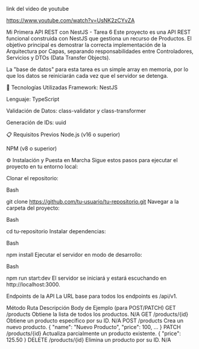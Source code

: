 link del video de youtube

https://www.youtube.com/watch?v=UsNK2zCYvZA

Mi Primera API REST con NestJS - Tarea 6
Este proyecto es una API REST funcional construida con NestJS que gestiona un recurso de Productos. El objetivo principal es demostrar la correcta implementación de la Arquitectura por Capas, separando responsabilidades entre Controladores, Servicios y DTOs (Data Transfer Objects).

La "base de datos" para esta tarea es un simple array en memoria, por lo que los datos se reiniciarán cada vez que el servidor se detenga.

🚀 Tecnologías Utilizadas
Framework: NestJS

Lenguaje: TypeScript

Validación de Datos: class-validator y class-transformer

Generación de IDs: uuid

📋 Requisitos Previos
Node.js (v16 o superior)

NPM (v8 o superior)

⚙️ Instalación y Puesta en Marcha
Sigue estos pasos para ejecutar el proyecto en tu entorno local:

Clonar el repositorio:

Bash

git clone https://github.com/tu-usuario/tu-repositorio.git
Navegar a la carpeta del proyecto:

Bash

cd tu-repositorio
Instalar dependencias:

Bash

npm install
Ejecutar el servidor en modo de desarrollo:

Bash

npm run start:dev
El servidor se iniciará y estará escuchando en http://localhost:3000.

Endpoints de la API
La URL base para todos los endpoints es /api/v1.

Método	Ruta	Descripción	Body de Ejemplo (para POST/PATCH)
GET	/products	Obtiene la lista de todos los productos.	N/A
GET	/products/{id}	Obtiene un producto específico por su ID.	N/A
POST	/products	Crea un nuevo producto.	{ "name": "Nuevo Producto", "price": 100, ... }
PATCH	/products/{id}	Actualiza parcialmente un producto existente.	{ "price": 125.50 }
DELETE	/products/{id}	Elimina un producto por su ID.	N/A

